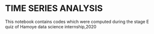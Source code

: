 # TIME SERIES ANALYSIS
This notebook contains codes which were computed during the stage E quiz of Hamoye data science internship,2020
